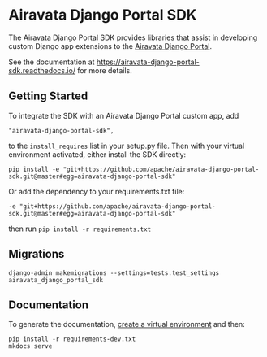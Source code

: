 # Airavata Django Portal SDK

The Airavata Django Portal SDK provides libraries that assist in developing
custom Django app extensions to the
[Airavata Django Portal](https://github.com/apache/airavata-django-portal).

See the documentation at https://airavata-django-portal-sdk.readthedocs.io/ for
more details.

## Getting Started

To integrate the SDK with an Airavata Django Portal custom app, add

```
"airavata-django-portal-sdk",
```

to the `install_requires` list in your setup.py file. Then with your virtual
environment activated, either install the SDK directly:

```
pip install -e "git+https://github.com/apache/airavata-django-portal-sdk.git@master#egg=airavata-django-portal-sdk"
```

Or add the dependency to your requirements.txt file:

```
-e "git+https://github.com/apache/airavata-django-portal-sdk.git@master#egg=airavata-django-portal-sdk"
```

then run `pip install -r requirements.txt`

## Migrations

```
django-admin makemigrations --settings=tests.test_settings airavata_django_portal_sdk
```

## Documentation

To generate the documentation,
[create a virtual environment](https://docs.python.org/3/tutorial/venv.html) and
then:

```
pip install -r requirements-dev.txt
mkdocs serve
```
